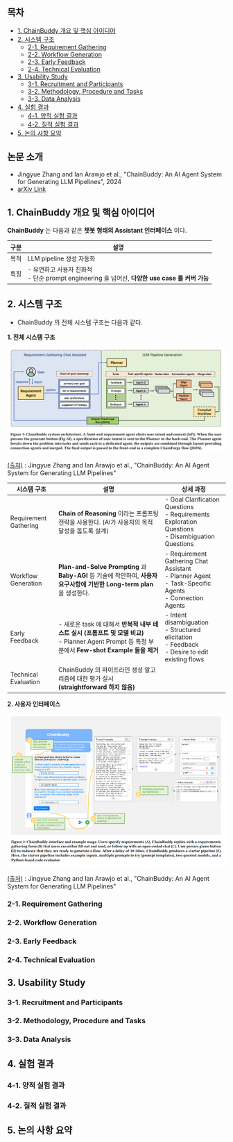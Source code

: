 
## 목차

* [1. ChainBuddy 개요 및 핵심 아이디어](#1-chainbuddy-개요-및-핵심-아이디어)
* [2. 시스템 구조](#2-시스템-구조)
  * [2-1. Requirement Gathering](#2-1-requirement-gathering)
  * [2-2. Workflow Generation](#2-2-workflow-generation)
  * [2-3. Early Feedback](#2-3-early-feedback)
  * [2-4. Technical Evaluation](#2-4-technical-evaluation)
* [3. Usability Study](#3-usability-study)
  * [3-1. Recruitment and Participants](#3-1-recruitment-and-participants)
  * [3-2. Methodology, Procedure and Tasks](#3-2-methodology-procedure-and-tasks)
  * [3-3. Data Analysis](#3-3-data-analysis)
* [4. 실험 결과](#4-실험-결과)
  * [4-1. 양적 실험 결과](#4-1-양적-실험-결과)
  * [4-2. 질적 실험 결과](#4-2-질적-실험-결과)
* [5. 논의 사항 요약](#5-논의-사항-요약)

## 논문 소개

* Jingyue Zhang and Ian Arawjo et al., "ChainBuddy: An AI Agent System for Generating LLM Pipelines", 2024
* [arXiv Link](https://arxiv.org/pdf/2409.13588)

## 1. ChainBuddy 개요 및 핵심 아이디어

**ChainBuddy** 는 다음과 같은 **챗봇 형태의 Assistant 인터페이스** 이다.

| 구분 | 설명                                                                        |
|----|---------------------------------------------------------------------------|
| 목적 | LLM pipeline 생성 자동화                                                       |
| 특징 | - 유연하고 사용자 친화적<br>- 단순 prompt engineering 을 넘어선, **다양한 use case 를 커버 가능** |

## 2. 시스템 구조

* ChainBuddy 의 전체 시스템 구조는 다음과 같다.

**1. 전체 시스템 구조**

![image](../images/LLM_ChainBuddy_2.PNG)

[(출처)](https://arxiv.org/pdf/2409.13588) : Jingyue Zhang and Ian Arawjo et al., "ChainBuddy: An AI Agent System for Generating LLM Pipelines"

| 시스템 구조                | 설명                                                                                                               | 상세 과정                                                                                                      |
|-----------------------|------------------------------------------------------------------------------------------------------------------|------------------------------------------------------------------------------------------------------------|
| Requirement Gathering | **Chain of Reasoning** 이라는 프롬프팅 전략을 사용한다. (AI가 사용자의 목적 달성을 돕도록 설계)                                               | - Goal Clarification Questions<br>- Requirements Exploration Questions<br>- Disambiguation Questions       |
| Workflow Generation   | **Plan-and-Solve Prompting** 과 **Baby-AGI** 등 기술에 착안하여, **사용자 요구사항에 기반한 Long-term plan** 을 생성한다.                 | - Requirement Gathering Chat Assistant<br>- Planner Agent<br>- Task-Specific Agents<br>- Connection Agents |
| Early Feedback        | - 새로운 task 에 대해서 **반복적 내부 테스트 실시 (프롬프트 및 모델 비교)**<br>- Planner Agent Prompt 등 특정 부분에서 **Few-shot Example 들을 제거** | - Intent disambiguation<br>- Structured elicitation<br>- Feedback<br>- Desire to edit existing flows       |
| Technical Evaluation  | ChainBuddy 의 파이프라인 생성 알고리즘에 대한 평가 실시 **(straightforward 하지 않음)**                                                 |                                                                                                            |

**2. 사용자 인터페이스**

![image](../images/LLM_ChainBuddy_1.PNG)

[(출처)](https://arxiv.org/pdf/2409.13588) : Jingyue Zhang and Ian Arawjo et al., "ChainBuddy: An AI Agent System for Generating LLM Pipelines"

### 2-1. Requirement Gathering

### 2-2. Workflow Generation

### 2-3. Early Feedback

### 2-4. Technical Evaluation

## 3. Usability Study

### 3-1. Recruitment and Participants

### 3-2. Methodology, Procedure and Tasks

### 3-3. Data Analysis

## 4. 실험 결과

### 4-1. 양적 실험 결과

### 4-2. 질적 실험 결과

## 5. 논의 사항 요약

